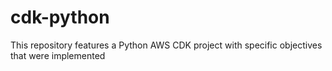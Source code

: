 # cdk-python
This repository features a Python AWS CDK project with specific objectives that were implemented
